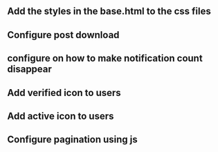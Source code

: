 ## Add the styles in the base.html to the css files
## Configure post download
## configure on how to make notification count disappear
## Add verified icon to users
## Add active icon to users
## Configure pagination using js